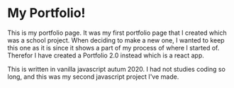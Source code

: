 # My Portfolio!
This is my portfolio page. It was my first portfolio page that I created which was a school project. When deciding to make a new one, I wanted to keep this one as it is since it shows a part of my process of where I started of. Therefor I have created a Portfolio 2.0 instead which is a react app.

This is written in vanilla javascript autum 2020. I had not studies coding so long, and this was my second javascript project I've made.
